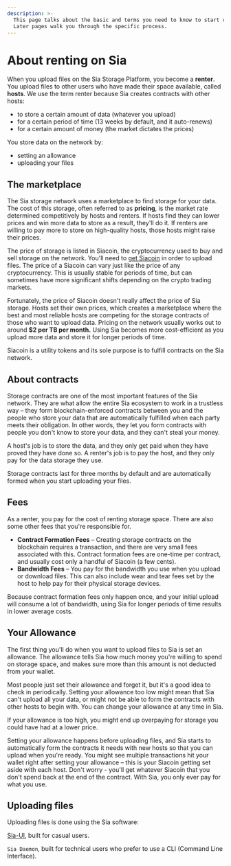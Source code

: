 ```yaml
---
description: >-
  This page talks about the basic and terms you need to know to start renting.
  Later pages walk you through the specific process.
---
```


# About renting on Sia

When you upload files on the Sia Storage Platform, you become a **renter**. You upload files to other users who have made their space available, called **hosts**. We use the term renter because Sia creates contracts with other hosts:

* to store a certain amount of data (whatever you upload)
* for a certain period of time (13 weeks by default, and it auto-renews)
* for a certain amount of money (the market dictates the prices)

You store data on the network by:

* setting an allowance
* uploading your files

## The marketplace

The Sia storage network uses a marketplace to find storage for your data. The cost of this storage, often referred to as **pricing**, is the market rate determined competitively by hosts and renters. If hosts find they can lower prices and win more data to store as a result, they'll do it. If renters are willing to pay more to store on high-quality hosts, those hosts might raise their prices.

The price of storage is listed in Siacoin, the cryptocurrency used to buy and sell storage on the network. You'll need to [get Siacoin](../get-started-with-sia/frequently-asked-questions/siacoin/how-to-buy-siacoins.md) in order to upload files. The price of a Siacoin can vary just like the price of any cryptocurrency. This is usually stable for periods of time, but can sometimes have more significant shifts depending on the crypto trading markets.

Fortunately, the price of Siacoin doesn't really affect the price of Sia storage. Hosts set their own prices, which creates a marketplace where the best and most reliable hosts are competing for the storage contracts of those who want to upload data. Pricing on the network usually works out to around **$2 per TB per month.** Using Sia becomes more cost-efficient as you upload more data and store it for longer periods of time.

Siacoin is a utility tokens and its sole purpose is to fulfill contracts on the Sia network.

## **About contracts**

Storage contracts are one of the most important features of the Sia network. They are what allow the entire Sia ecosystem to work in a trustless way – they form blockchain-enforced contracts between you and the people who store your data that are automatically fulfilled when each party meets their obligation. In other words, they let you form contracts with people you don't know to store your data, and they can't steal your money.

A host's job is to store the data, and they only get paid when they have proved they have done so. A renter's job is to pay the host, and they only pay for the data storage they use.

Storage contracts last for three months by default and are automatically formed when you start uploading your files.

## **Fees**

As a renter, you pay for the cost of renting storage space. There are also some other fees that you're responsible for.

* **Contract Formation Fees** – Creating storage contracts on the blockchain requires a transaction, and there are very small fees associated with this. Contract formation fees are one-time per contract, and usually cost only a handful of Siacoin (a few cents).
* **Bandwidth Fees** – You pay for the bandwidth you use when you upload or download files. This can also include wear and tear fees set by the host to help pay for their physical storage devices.

Because contract formation fees only happen once, and your initial upload will consume a lot of bandwidth, using Sia for longer periods of time results in lower average costs.

## **Your Allowance**

The first thing you'll do when you want to upload files to Sia is set an allowance. The allowance tells Sia how much money you're willing to spend on storage space, and makes sure more than this amount is not deducted from your wallet.

Most people just set their allowance and forget it, but it's a good idea to check in periodically. Setting your allowance too low might mean that Sia can't upload all your data, or might not be able to form the contracts with other hosts to begin with. You can change your allowance at any time in Sia.

If your allowance is too high, you might end up overpaying for storage you could have had at a lower price.

Setting your allowance happens before uploading files, and Sia starts to automatically form the contracts it needs with new hosts so that you can upload when you're ready. You might see multiple transactions hit your wallet right after setting your allowance – this is your Siacoin getting set aside with each host. Don't worry - you'll get whatever Siacoin that you don't spend back at the end of the contract. With Sia, you only ever pay for what you use.

## **Uploading files**

Uploading files is done using the Sia software:

[Sia-UI](../your-sia-wallet/wallet-setup/sia-ui/how-to-download-and-install-sia-ui.md#find\_the\_right\_download\_for\_you), built for casual users.

`Sia Daemon`, built for technical users who prefer to use a CLI (Command Line Interface).
